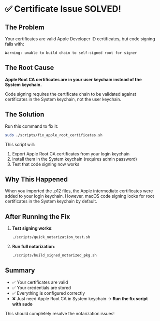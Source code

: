 # ✅ Certificate Issue SOLVED!

## The Problem
Your certificates are valid Apple Developer ID certificates, but code signing fails with:
```
Warning: unable to build chain to self-signed root for signer
```

## The Root Cause
**Apple Root CA certificates are in your user keychain instead of the System keychain.**

Code signing requires the certificate chain to be validated against certificates in the System keychain, not the user keychain.

## The Solution

Run this command to fix it:
```bash
sudo ./scripts/fix_apple_root_certificates.sh
```

This script will:
1. Export Apple Root CA certificates from your login keychain
2. Install them in the System keychain (requires admin password)
3. Test that code signing now works

## Why This Happened
When you imported the .p12 files, the Apple intermediate certificates were added to your login keychain. However, macOS code signing looks for root certificates in the System keychain by default.

## After Running the Fix

1. **Test signing works**:
   ```bash
   ./scripts/quick_notarization_test.sh
   ```

2. **Run full notarization**:
   ```bash
   ./scripts/build_signed_notarized_pkg.sh
   ```

## Summary
- ✅ Your certificates are valid
- ✅ Your credentials are stored
- ✅ Everything is configured correctly
- ❌ Just need Apple Root CA in System keychain → **Run the fix script with sudo**

This should completely resolve the notarization issues!
